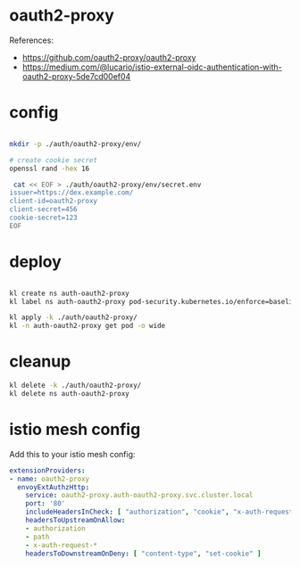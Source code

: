 
# oauth2-proxy

References:
- https://github.com/oauth2-proxy/oauth2-proxy
- https://medium.com/@lucario/istio-external-oidc-authentication-with-oauth2-proxy-5de7cd00ef04

# config

```bash

mkdir -p ./auth/oauth2-proxy/env/

# create cookie secret
openssl rand -hex 16

 cat << EOF > ./auth/oauth2-proxy/env/secret.env
issuer=https://dex.example.com/
client-id=oauth2-proxy
client-secret=456
cookie-secret=123
EOF

```

# deploy

```bash

kl create ns auth-oauth2-proxy
kl label ns auth-oauth2-proxy pod-security.kubernetes.io/enforce=baseline

kl apply -k ./auth/oauth2-proxy/
kl -n auth-oauth2-proxy get pod -o wide

```

# cleanup

```bash
kl delete -k ./auth/oauth2-proxy/
kl delete ns auth-oauth2-proxy
```

# istio mesh config

Add this to your istio mesh config:

```yaml
extensionProviders:
- name: oauth2-proxy
  envoyExtAuthzHttp:
    service: oauth2-proxy.auth-oauth2-proxy.svc.cluster.local
    port: '80'
    includeHeadersInCheck: [ "authorization", "cookie", "x-auth-request-access-token" ]
    headersToUpstreamOnAllow:
    - authorization
    - path
    - x-auth-request-*
    headersToDownstreamOnDeny: [ "content-type", "set-cookie" ]
```
